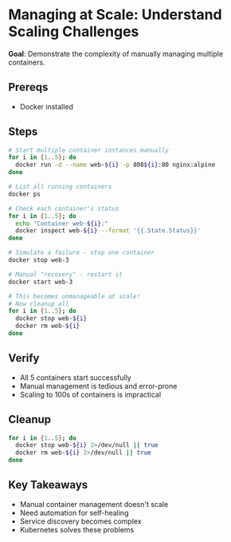 # Managing at Scale: Understand Scaling Challenges

**Goal**: Demonstrate the complexity of manually managing multiple containers.

## Prereqs

- Docker installed

## Steps

```bash
# Start multiple container instances manually
for i in {1..5}; do
  docker run -d --name web-${i} -p 808${i}:80 nginx:alpine
done

# List all running containers
docker ps

# Check each container's status
for i in {1..5}; do
  echo "Container web-${i}:"
  docker inspect web-${i} --format '{{.State.Status}}'
done

# Simulate a failure - stop one container
docker stop web-3

# Manual "recovery" - restart it
docker start web-3

# This becomes unmanageable at scale!
# Now cleanup all
for i in {1..5}; do
  docker stop web-${i}
  docker rm web-${i}
done
```

## Verify

- All 5 containers start successfully
- Manual management is tedious and error-prone
- Scaling to 100s of containers is impractical

## Cleanup

```bash
for i in {1..5}; do
  docker stop web-${i} 2>/dev/null || true
  docker rm web-${i} 2>/dev/null || true
done
```

## Key Takeaways

- Manual container management doesn't scale
- Need automation for self-healing
- Service discovery becomes complex
- Kubernetes solves these problems
